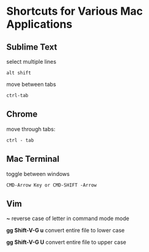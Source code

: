 Shortcuts for Various Mac Applications
=========


## Sublime Text

select multiple lines
    
    alt shift
    
move between tabs
    
    ctrl-tab

## Chrome

move through tabs:
    
    ctrl - tab

## Mac Terminal

toggle between windows
    
    CMD-Arrow Key or CMD-SHIFT -Arrow 

## Vim

**~** reverse case of letter in command mode mode

**gg Shift-V-G u** convert entire file to lower case

**gg Shift-V-G U** convert entire file to upper case


